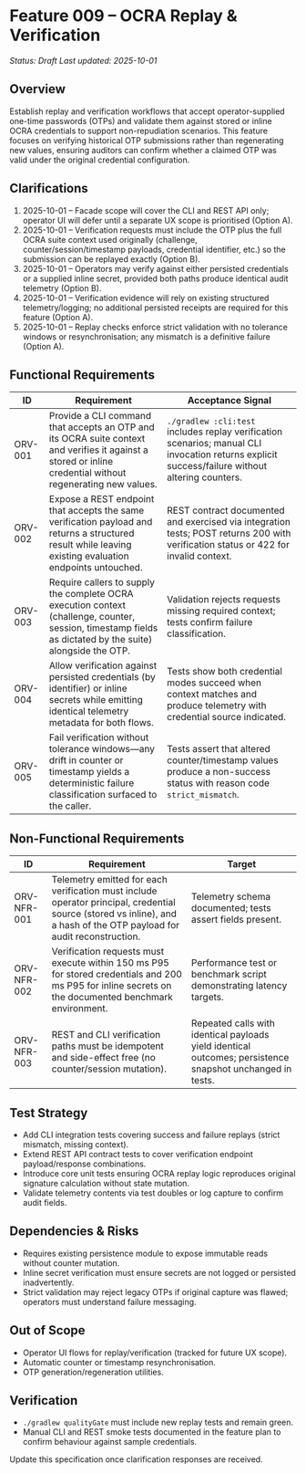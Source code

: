 # Feature 009 – OCRA Replay & Verification

_Status: Draft_
_Last updated: 2025-10-01_

## Overview
Establish replay and verification workflows that accept operator-supplied one-time passwords (OTPs) and validate them against stored or inline OCRA credentials to support non-repudiation scenarios. This feature focuses on verifying historical OTP submissions rather than regenerating new values, ensuring auditors can confirm whether a claimed OTP was valid under the original credential configuration.

## Clarifications
1. 2025-10-01 – Facade scope will cover the CLI and REST API only; operator UI will defer until a separate UX scope is prioritised (Option A).
2. 2025-10-01 – Verification requests must include the OTP plus the full OCRA suite context used originally (challenge, counter/session/timestamp payloads, credential identifier, etc.) so the submission can be replayed exactly (Option B).
3. 2025-10-01 – Operators may verify against either persisted credentials or a supplied inline secret, provided both paths produce identical audit telemetry (Option B).
4. 2025-10-01 – Verification evidence will rely on existing structured telemetry/logging; no additional persisted receipts are required for this feature (Option A).
5. 2025-10-01 – Replay checks enforce strict validation with no tolerance windows or resynchronisation; any mismatch is a definitive failure (Option A).

## Functional Requirements
| ID | Requirement | Acceptance Signal |
|----|-------------|-------------------|
| ORV-001 | Provide a CLI command that accepts an OTP and its OCRA suite context and verifies it against a stored or inline credential without regenerating new values. | `./gradlew :cli:test` includes replay verification scenarios; manual CLI invocation returns explicit success/failure without altering counters. |
| ORV-002 | Expose a REST endpoint that accepts the same verification payload and returns a structured result while leaving existing evaluation endpoints untouched. | REST contract documented and exercised via integration tests; POST returns 200 with verification status or 422 for invalid context. |
| ORV-003 | Require callers to supply the complete OCRA execution context (challenge, counter, session, timestamp fields as dictated by the suite) alongside the OTP. | Validation rejects requests missing required context; tests confirm failure classification. |
| ORV-004 | Allow verification against persisted credentials (by identifier) or inline secrets while emitting identical telemetry metadata for both flows. | Tests show both credential modes succeed when context matches and produce telemetry with credential source indicated. |
| ORV-005 | Fail verification without tolerance windows—any drift in counter or timestamp yields a deterministic failure classification surfaced to the caller. | Tests assert that altered counter/timestamp values produce a non-success status with reason code `strict_mismatch`. |

## Non-Functional Requirements
| ID | Requirement | Target |
|----|-------------|--------|
| ORV-NFR-001 | Telemetry emitted for each verification must include operator principal, credential source (stored vs inline), and a hash of the OTP payload for audit reconstruction. | Telemetry schema documented; tests assert fields present. |
| ORV-NFR-002 | Verification requests must execute within 150 ms P95 for stored credentials and 200 ms P95 for inline secrets on the documented benchmark environment. | Performance test or benchmark script demonstrating latency targets. |
| ORV-NFR-003 | REST and CLI verification paths must be idempotent and side-effect free (no counter/session mutation). | Repeated calls with identical payloads yield identical outcomes; persistence snapshot unchanged in tests. |

## Test Strategy
- Add CLI integration tests covering success and failure replays (strict mismatch, missing context).
- Extend REST API contract tests to cover verification endpoint payload/response combinations.
- Introduce core unit tests ensuring OCRA replay logic reproduces original signature calculation without state mutation.
- Validate telemetry contents via test doubles or log capture to confirm audit fields.

## Dependencies & Risks
- Requires existing persistence module to expose immutable reads without counter mutation.
- Inline secret verification must ensure secrets are not logged or persisted inadvertently.
- Strict validation may reject legacy OTPs if original capture was flawed; operators must understand failure messaging.

## Out of Scope
- Operator UI flows for replay/verification (tracked for future UX scope).
- Automatic counter or timestamp resynchronisation.
- OTP generation/regeneration utilities.

## Verification
- `./gradlew qualityGate` must include new replay tests and remain green.
- Manual CLI and REST smoke tests documented in the feature plan to confirm behaviour against sample credentials.

Update this specification once clarification responses are received.
